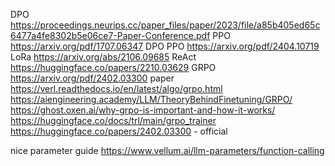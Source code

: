 DPO https://proceedings.neurips.cc/paper_files/paper/2023/file/a85b405ed65c6477a4fe8302b5e06ce7-Paper-Conference.pdf
PPO https://arxiv.org/pdf/1707.06347
DPO PPO https://arxiv.org/pdf/2404.10719
LoRa https://arxiv.org/abs/2106.09685
ReAct https://huggingface.co/papers/2210.03629 
GRPO 
https://arxiv.org/pdf/2402.03300 paper
https://verl.readthedocs.io/en/latest/algo/grpo.html
https://aiengineering.academy/LLM/TheoryBehindFinetuning/GRPO/
https://ghost.oxen.ai/why-grpo-is-important-and-how-it-works/
https://huggingface.co/docs/trl/main/grpo_trainer
https://huggingface.co/papers/2402.03300 - official

nice parameter guide https://www.vellum.ai/llm-parameters/function-calling